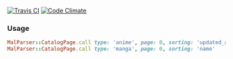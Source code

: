 [![Travis CI](https://travis-ci.org/shikimori/mal_parser.svg?branch=master)](https://travis-ci.org/shikimori/mal_parser) [![Code Climate](https://codeclimate.com/github/shikimori/mal_parser/badges/gpa.svg)](https://codeclimate.com/github/shikimori/mal_parser)

### Usage
```ruby
MalParser::CatalogPage.call type: 'anime', page: 0, sorting: 'updated_at'
MalParser::CatalogPage.call type: 'manga', page: 0, sorting: 'name'
```
